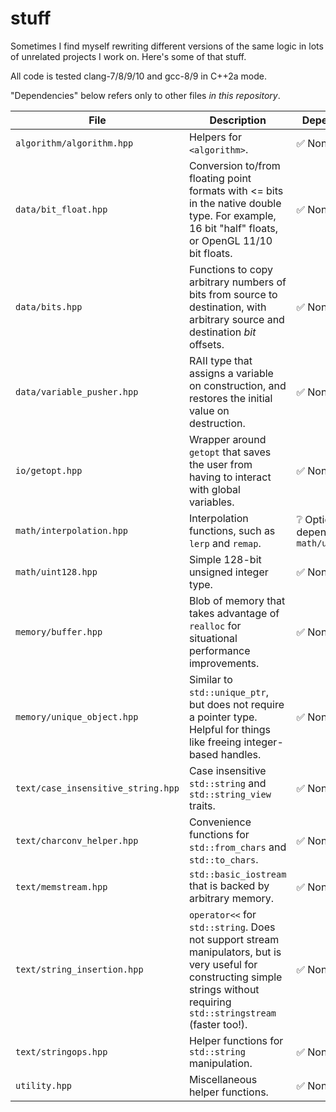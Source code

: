 # stuff
Sometimes I find myself rewriting different versions of the same logic in lots of unrelated projects I work on. Here's some of that stuff.

All code is tested clang-7/8/9/10 and gcc-8/9 in C++2a mode.

"Dependencies" below refers only to other files *in this repository*.

| File | Description | Dependencies |
| - | - | - |
| `algorithm/algorithm.hpp` | Helpers for `<algorithm>`. | ✅ None
| `data/bit_float.hpp` | Conversion to/from floating point formats with <= bits in the native double type. For example, 16 bit "half" floats, or OpenGL 11/10 bit floats. | ✅ None
| `data/bits.hpp` | Functions to copy arbitrary numbers of bits from source to destination, with arbitrary source and destination *bit* offsets. | ✅ None
| `data/variable_pusher.hpp` | RAII type that assigns a variable on construction, and restores the initial value on destruction. | ✅ None
| `io/getopt.hpp` | Wrapper around `getopt` that saves the user from having to interact with global variables. | ✅ None
| `math/interpolation.hpp` | Interpolation functions, such as `lerp` and `remap`. | ❔ Optional dependency on `math/uint128.hpp`
| `math/uint128.hpp` | Simple 128-bit unsigned integer type. | ✅ None
| `memory/buffer.hpp` | Blob of memory that takes advantage of `realloc` for situational performance improvements. | ✅ None
| `memory/unique_object.hpp` | Similar to `std::unique_ptr`, but does not require a pointer type. Helpful for things like freeing integer-based handles. | ✅ None
| `text/case_insensitive_string.hpp` | Case insensitive `std::string` and `std::string_view` traits. | ✅ None
| `text/charconv_helper.hpp` | Convenience functions for `std::from_chars` and `std::to_chars`. | ✅ None
| `text/memstream.hpp` | `std::basic_iostream` that is backed by arbitrary memory. | ✅ None
| `text/string_insertion.hpp` | `operator<<` for `std::string`. Does not support stream manipulators, but is very useful for constructing simple strings without requiring `std::stringstream` (faster too!). | ✅ None
| `text/stringops.hpp` | Helper functions for `std::string` manipulation. | ✅ None
| `utility.hpp` | Miscellaneous helper functions. | ✅ None
